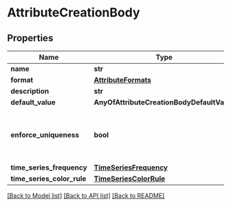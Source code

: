 # AttributeCreationBody

## Properties
Name | Type | Description | Notes
------------ | ------------- | ------------- | -------------
**name** | **str** |  | 
**format** | [**AttributeFormats**](AttributeFormats.md) |  | 
**description** | **str** |  | [optional] 
**default_value** | **AnyOfAttributeCreationBodyDefaultValue** |  | [optional] 
**enforce_uniqueness** | **bool** | When set to true, duplicate creations will throw an error | [optional] [default to False]
**time_series_frequency** | [**TimeSeriesFrequency**](TimeSeriesFrequency.md) |  | [optional] 
**time_series_color_rule** | [**TimeSeriesColorRule**](TimeSeriesColorRule.md) |  | [optional] 

[[Back to Model list]](../README.md#documentation-for-models) [[Back to API list]](../README.md#documentation-for-api-endpoints) [[Back to README]](../README.md)

